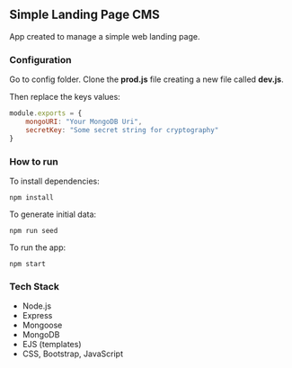 ## Simple Landing Page CMS

App created to manage a simple web landing page.


### Configuration

Go to config folder. Clone the **prod.js** file creating a new file called **dev.js**.

Then replace the keys values:

```javascript
module.exports = {
    mongoURI: "Your MongoDB Uri",
    secretKey: "Some secret string for cryptography"
}
```


### How to run

To install dependencies:

```npm install```


To generate initial data:

```npm run seed```


To run the app:

```npm start```



### Tech Stack

- Node.js
- Express
- Mongoose
- MongoDB
- EJS (templates)
- CSS, Bootstrap, JavaScript

